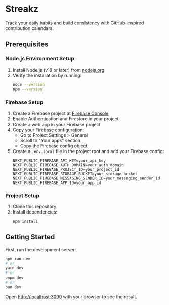 # Streakz

Track your daily habits and build consistency with GitHub-inspired contribution calendars.

## Prerequisites

### Node.js Environment Setup

1. Install Node.js (v18 or later) from [nodejs.org](https://nodejs.org/)
2. Verify the installation by running:
   ```bash
   node --version
   npm --version
   ```

### Firebase Setup

1. Create a Firebase project at [Firebase Console](https://console.firebase.google.com/)
2. Enable Authentication and Firestore in your project
3. Create a web app in your Firebase project
4. Copy your Firebase configuration:
   - Go to Project Settings > General
   - Scroll to "Your apps" section
   - Copy the Firebase config object
5. Create a `.env.local` file in the project root and add your Firebase config:
   ```
   NEXT_PUBLIC_FIREBASE_API_KEY=your_api_key
   NEXT_PUBLIC_FIREBASE_AUTH_DOMAIN=your_auth_domain
   NEXT_PUBLIC_FIREBASE_PROJECT_ID=your_project_id
   NEXT_PUBLIC_FIREBASE_STORAGE_BUCKET=your_storage_bucket
   NEXT_PUBLIC_FIREBASE_MESSAGING_SENDER_ID=your_messaging_sender_id
   NEXT_PUBLIC_FIREBASE_APP_ID=your_app_id
   ```

### Project Setup

1. Clone this repository
2. Install dependencies:
   ```bash
   npm install
   ```

## Getting Started

First, run the development server:

```bash
npm run dev
# or
yarn dev
# or
pnpm dev
# or
bun dev
```

Open [http://localhost:3000](http://localhost:3000) with your browser to see the result.